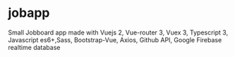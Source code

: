 # jobapp
Small Jobboard app made with Vuejs 2, Vue-router 3, Vuex 3, Typescript 3, Javascript es6+,Sass, Bootstrap-Vue, Axios, Github API, Google Firebase realtime database
